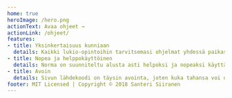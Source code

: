 ```yaml
---
home: true
heroImage: /hero.png
actionText: Avaa ohjeet →
actionLink: /ohjeet/
features:
- title: Yksinkertaisuus kunniaan
  details: Kaikki lukio-opintoihin tarvitsemasi ohjelmat yhdessä paikassa.
- title: Nopea ja helppokäyttöinen
  details: Norma on suunniteltu alusta asti helpoksi ja nopeaksi käyttää.
- title: Avoin
  details: Sivun lähdekoodi on täysin avointa, joten kuka tahansa voi osallistua norman kehittämiseen! 
footer: MIT Licensed | Copyright © 2018 Santeri Siiranen
---
```

